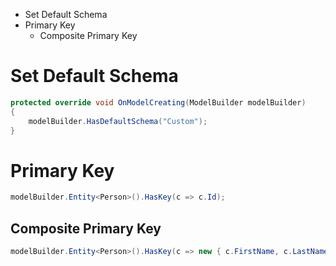 * Set Default Schema
* Primary Key
  * Composite Primary Key
# Set Default Schema
```csharp
protected override void OnModelCreating(ModelBuilder modelBuilder)
{
    modelBuilder.HasDefaultSchema("Custom");
}
```
# Primary Key
```csharp
modelBuilder.Entity<Person>().HasKey(c => c.Id);
```
## Composite Primary Key
```csharp
modelBuilder.Entity<Person>().HasKey(c => new { c.FirstName, c.LastName});
```

